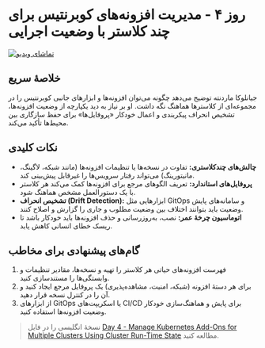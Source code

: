 # روز ۴ - مدیریت افزونه‌های کوبرنتیس برای چند کلاستر با وضعیت اجرایی

[![تماشای ویدیو](../thumbnails/day4.png)](https://www.youtube.com/watch?v=9OJSRbyEGVI)

## خلاصهٔ سریع
جیانلوکا ماردنته توضیح می‌دهد چگونه می‌توان افزونه‌ها و ابزارهای جانبی کوبرنتیس را در مجموعه‌ای از کلاسترها هماهنگ نگه داشت. او بر نیاز به دید یکپارچه از وضعیت افزونه‌ها، تشخیص انحراف پیکربندی و اعمال خودکار «پروفایل‌ها» برای حفظ سازگاری بین محیط‌ها تأکید می‌کند.

## نکات کلیدی
- **چالش‌های چندکلاستری:** تفاوت در نسخه‌ها یا تنظیمات افزونه‌ها (مانند شبکه، لاگینگ، مانیتورینگ) می‌تواند رفتار سرویس‌ها را غیرقابل پیش‌بینی کند.
- **پروفایل‌های استاندارد:** تعریف الگوهای مرجع برای افزونه‌ها کمک می‌کند هر کلاستر با یک دستورالعمل مشخص هماهنگ شود.
- **تشخیص انحراف (Drift Detection):** ابزارهایی مثل GitOps و سامانه‌های پایش وضعیت باید بتوانند اختلاف بین وضعیت مطلوب و جاری را گزارش و اصلاح کنند.
- **اتوماسیون چرخهٔ عمر:** نصب، به‌روزرسانی و حذف افزونه‌ها باید خودکار باشد تا ریسک خطای انسانی کاهش یابد.

## گام‌های پیشنهادی برای مخاطب
1. فهرست افزونه‌های حیاتی هر کلاستر را تهیه و نسخه‌ها، مقادیر تنظیمات و وابستگی‌ها را مستندسازی کنید.
2. برای هر دستهٔ افزونه (شبکه، امنیت، مشاهده‌پذیری) یک پروفایل مرجع ایجاد کنید و آن را در کنترل نسخه قرار دهید.
3. از ابزارهای GitOps یا اسکریپت‌های CI/CD برای پایش و هماهنگ‌سازی خودکار وضعیت افزونه‌ها استفاده کنید.

> نسخهٔ انگلیسی را در فایل [Day 4 - Manage Kubernetes Add-Ons for Multiple Clusters Using Cluster Run-Time State](../day04.md) مطالعه کنید.
